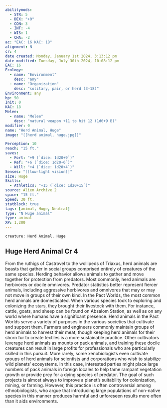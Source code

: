 ```yaml
---
abilitymods:
  - STR: 5
  - DEX: "+0"
  - CON: 3
  - INT: -4
  - WIS: 1
  - CHA: -2 
ac: "EAC: 16 KAC: 18" 
alignment: N
cr: 4
date created: Monday, January 1st 2024, 3:13:12 pm
date modified: Tuesday, July 30th 2024, 10:08:12 pm
EAC: 16
Ecology:
  - name: "Environment"
    desc: "any"
  - name: "Organization"
    desc: "solitary, pair, or herd (3–18)"
Environment: any
hp: 50
Init: 0
KAC: 18
Melee:
  - name: "Melee"
    desc: "natural weapon +11 to hit 12 (1d6+9 B)"
modifier: 0
name: "Herd Animal, Huge"
image: "[[herd animal, huge.jpg]]"

Perception: 10
reach: "15 ft."
saves:
  - Fort: "+9 (`dice: 1d20+9`)"
  - Ref: "+6 (`dice: 1d20+6`)"
  - Will: "+4 (`dice: 1d20+4`)"
Senses: "[[low-light vision]]"
size: Huge
Skills:
  - Athletics: "+15 (`dice: 1d20+15`)"
source: Alien Archive 2 
space: "15 ft."
Speed: 30 ft. 
statblock: true
tags: [animal, Huge, Neutral]
Type: "N Huge animal"
type: animal
XP: 1,200 
---
```


```statblock
creature: Herd Animal, Huge
```

## Huge Herd Animal Cr 4

From the ruthigs of Castrovel to the wollipeds of Triaxus, herd animals are beasts that gather in social groups comprised entirely of creatures of the same species. Herding behavior allows animals to gather and move together for protection from predators. Most commonly, herd animals are herbivores or docile omnivores. Predator statistics better represent fiercer animals, including aggressive herbivores and omnivores that may or may not move in groups of their own kind.
In the Pact Worlds, the most common herd animals are domesticated. When various species took to exploring and colonizing the stars, they brought their livestock with them. For instance, cattle, goats, and sheep can be found on Absalom Station, as well as on any world where humans have a significant presence. Herd animals in the Pact Worlds serve a variety of purposes in the various societies that cultivate and support them. Farmers and engineers commonly maintain groups of herd animals to harvest their meat, though keeping herd animals for their shorn fur to create textiles is a more sustainable practice. Other cultivators leverage herd animals as mounts or pack animals, and training these docile creatures can result in large profits for professionals who are particularly skilled in this pursuit.
More rarely, some xenobiologists even cultivate groups of herd animals for scientists and corporations who wish to stabilize wild planets’ ecosystems. In this case, interested parties might place large numbers of pack animals in foreign locales to help tame rampant vegetation growth or provide prey for a dying species of predator. The goal of such projects is almost always to improve a planet’s suitability for colonization, mining, or farming. However, this practice is often controversial among ethnobiologists, who argue that introducing large populations of non-native species in this manner produces harmful and unforeseen results more often than it aids environments.
